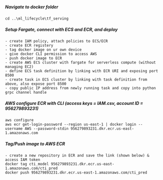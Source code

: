 ##### Navigate to docker folder
```
cd ..\ml_lifecycle\tf_serving
```

##### Setup Fargate, connect with ECS and ECR, and deploy
```
- create IAM policy, attach policies to ECS/ECR
- create ECR registery
- tag docker image on ur own device
- give docker CLI permission to access AWS
- push docker image to ECR
- create AWS ECS cluster with fargate for serverless compute (without managing EC2)
- define ECS task definition by linking with ECR URI and exposing port 8500
- create task in ECS cluster by linking with task definition from above, also expose port 8500
- copy public IP address from newly running task and copy into python grpc channel handle
```

##### AWS configure ECR with CLI (access keys = IAM.csv, account ID = 956279893231)
```
aws configure
aws ecr get-login-password --region us-east-1 | docker login --username AWS --password-stdin 956279893231.dkr.ecr.us-east-1.amazonaws.com
```

##### Tag/Push image to AWS ECR
```
- create a new repository in ECR and save the link (shown below) & access IAM token
docker tag cti_model 956279893231.dkr.ecr.us-east-1.amazonaws.com/cti_pred
docker push 956279893231.dkr.ecr.us-east-1.amazonaws.com/cti_pred
```
